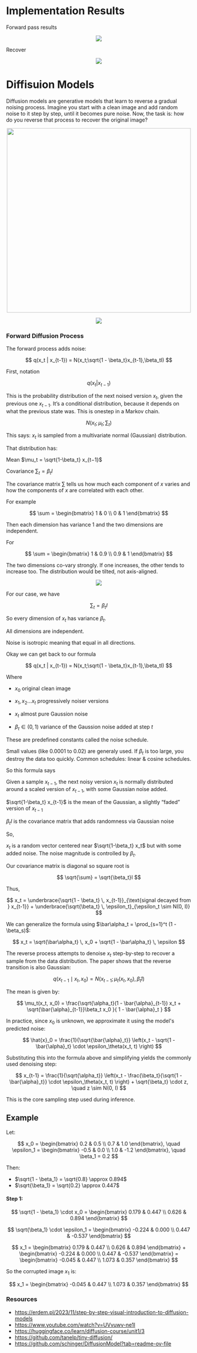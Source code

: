 # Implementation Results

Forward pass results

<p align="center">
  <img src="./media/forward_result.png">
</p>

Recover

<p align="center">
  <img src="./media/result.png">
</p>



# Diffisuion Models

Diffusion models are generative models that learn to reverse a gradual noising process. Imagine you start with a clean image and add random noise to it step by step, until it becomes pure noise. Now, the task is: how do you reverse that process to recover the original image?

<p align="center">
  <img src="./media/forward_1.png" width="500">
</p>

<p align="center">
  <img src="./media/forward_2.png">
</p>


### Forward Diffusion Process

The forward process adds noise:

$$
q(x_t | x_{t-1}) = N(x_t;\sqrt{1 - \beta_t}x_{t-1},\beta_tI)
$$

First, notation

$$
q(x_t|x_{t-1})
$$

This is the probability distribution of the next noised version $x_t$, given the previous one $x_{t-1}$. It’s a conditional distribution, because it depends on what the previous state was. This is onestep in a Markov chain.

$$
N(x_t;\mu_t;\sum_t)
$$

This says: $x_t$ is sampled from a multivariate normal (Gaussian) distribution.

That distribution has:

Mean $\mu_t = \sqrt{1-\beta_t} x_{t−1}$

Covariance $\sum_t =\beta_t I$ 

The covariance matrix $\sum$ tells us how much each component of $x$ varies and how the components of $x$ are correlated with each other.

For example

$$
\sum = 
\begin{bmatrix}
1 & 0 \\
0 & 1
\end{bmatrix}
$$

Then each dimension has variance 1 and the two dimensions are independent.

For 

$$
\sum = 
\begin{bmatrix}
1 & 0.9 \\
0.9 & 1
\end{bmatrix}
$$

The two dimensions co-vary strongly. If one increases, the other tends to increase too. The distribution would be tilted, not axis-aligned.

<p align="center">
  <img src="./media/multivariate_distr.png">
</p>


For our case, we have

$$
\sum_t =\beta_t I 
$$

So every dimension of $x_t$ has variance $\beta_t$.

All dimensions are independent.

Noise is isotropic meaning that equal in all directions.


Okay we can get back to our formula

$$
q(x_t | x_{t-1}) = N(x_t;\sqrt{1 - \beta_t}x_{t-1},\beta_tI)
$$

Where


* $x_0$ original clean image
* $x_1, x_2 ... x_t$ progressively noiser versions
* $x_t$ almost pure Gaussion noise


* $\beta_t \in (0,1)$ variance of the Gaussion noise added at step $t$

These are predefined constants called the noise schedule.

Small values (like 0.0001 to 0.02) are generaly used. If $\beta_t$ is too large, you destroy the data too quickly. Common schedules: linear \& cosine schedules.

So this formula says

Given a sample $x_{t-1}$, the next noisy version $x_t$ is normally distributed around a scaled version of $x_{t-1}$, with some Gaussian noise added.

$\sqrt{1-\beta_t} x_{t-1}$ is the mean of the Gaussian, a slightly “faded” version of $x_{t-1}$

$\beta_tI$ is the covariance matrix that adds randomness via Gaussian noise

So,

$x_t$ is a random vector centered near $\sqrt{1-\beta_t} x_t$ but with some added noise. The noise magnitude is controlled by $\beta_t$.


Our covariance matrix is diagonal so square root is

$$
\sqrt{\sum} = \sqrt{\beta_t}I 
$$

Thus,

$$
x_t = \underbrace{\sqrt{1 - \beta_t} \, x_{t-1}}_{\text{signal decayed from } x_{t-1}} + \underbrace{\sqrt{\beta_t} \, \epsilon_t}_{\epsilon_t \sim N(0, I)}
$$

We can generalize the formula using $\bar\alpha_t = \prod_{s=1}^t (1 - \beta_s)$:

$$
x_t = \sqrt{\bar\alpha_t} \, x_0 + \sqrt{1 - \bar\alpha_t} \, \epsilon
$$

The reverse process attempts to denoise $x_t$ step-by-step to recover a sample from the data distribution. The paper shows that the reverse transition is also Gaussian:

$$
q(x_{t-1} \mid x_t, x_0) = N\left(x_{t-1}; \mu_t(x_t, x_0), \tilde{\beta}_t I\right)
$$

The mean is given by:

$$
\mu_t(x_t, x_0) = \frac{\sqrt{\alpha_t}(1 - \bar{\alpha}_{t-1}) x_t + \sqrt{\bar{\alpha}_{t-1}}\beta_t x_0 }{ 1 - \bar{\alpha}_t }
$$

In practice, since $x_0$ is unknown, we approximate it using the model's predicted noise:

$$
\hat{x}_0 = \frac{1}{\sqrt{\bar{\alpha}_t}} \left(x_t - \sqrt{1 - \bar{\alpha}_t} \cdot \epsilon_\theta(x_t, t) \right)
$$

Substituting this into the formula above and simplifying yields the commonly used denoising step:

$$
x_{t-1} = \frac{1}{\sqrt{\alpha_t}} \left(x_t - \frac{\beta_t}{\sqrt{1 - \bar{\alpha}_t}} \cdot \epsilon_\theta(x_t, t) \right) + \sqrt{\beta_t} \cdot z, \quad z \sim N(0, I)
$$

This is the core sampling step used during inference.


## Example


Let:

$$
x_0 =
\begin{bmatrix}
0.2 & 0.5 \\
0.7 & 1.0
\end{bmatrix},
\quad
\epsilon_1 =
\begin{bmatrix}
-0.5 & 0.0 \\
1.0 & -1.2
\end{bmatrix},
\quad
\beta_1 = 0.2
$$

Then:

- $\sqrt{1 - \beta_1} = \sqrt{0.8} \approx 0.894$
- $\sqrt{\beta_1} = \sqrt{0.2} \approx 0.447$

#### Step 1:

$$
\sqrt{1 - \beta_1} \cdot x_0 =
\begin{bmatrix}
0.179 & 0.447 \\
0.626 & 0.894
\end{bmatrix}
$$

$$
\sqrt{\beta_1} \cdot \epsilon_1 =
\begin{bmatrix}
-0.224 & 0.000 \\
0.447 & -0.537
\end{bmatrix}
$$


$$
x_1 = \begin{bmatrix}
0.179 & 0.447 \\
0.626 & 0.894
\end{bmatrix}
+
\begin{bmatrix}
-0.224 & 0.000 \\
0.447 & -0.537
\end{bmatrix} =
\begin{bmatrix}
-0.045 & 0.447 \\
1.073 & 0.357
\end{bmatrix}
$$

So the corrupted image $x_1$ is:

$$
x_1 =
\begin{bmatrix}
-0.045 & 0.447 \\
1.073 & 0.357
\end{bmatrix}
$$



### Resources

- https://erdem.pl/2023/11/step-by-step-visual-introduction-to-diffusion-models
- https://www.youtube.com/watch?v=UVvuwv-ne1I
- https://huggingface.co/learn/diffusion-course/unit1/3
- https://github.com/tanelp/tiny-diffusion/
- https://github.com/schinger/DiffusionModel?tab=readme-ov-file
